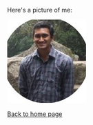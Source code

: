 ---
---

Here's a picture of me:

![My Picture](/pics/ArjunVenkat.JPG)


[Back to home page](https://arjunvenkat510.github.io/)
